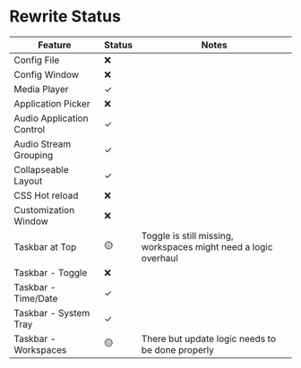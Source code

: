# Rewrite Status

| Feature                   | Status | Notes                                                           |
| ------------------------- | ------ | --------------------------------------------------------------- |
| Config File               | ❌     |                                                                 |
| Config Window             | ❌     |                                                                 |
| Media Player              | ✓      |                                                                 |
| Application Picker        | ❌     |                                                                 |
| Audio Application Control | ✓      |                                                                 |
| Audio Stream Grouping     | ✓      |                                                                 |
| Collapseable Layout       | ✓      |                                                                 |
| CSS Hot reload            | ❌     |                                                                 |
| Customization Window      | ❌     |                                                                 |
| Taskbar at Top            | 🟡     | Toggle is still missing, workspaces might need a logic overhaul |
| Taskbar - Toggle          | ❌     |                                                                 |
| Taskbar - Time/Date       | ✓      |                                                                 |
| Taskbar - System Tray     | ✓      |                                                                 |
| Taskbar - Workspaces      | 🟡     | There but update logic needs to be done properly                |
